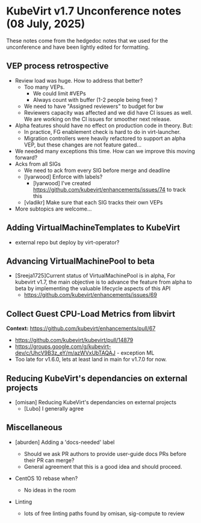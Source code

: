 # KubeVirt v1.7 Unconference notes (08 July, 2025)

These notes come from the hedgedoc notes that we used for the unconference and have been lightly edited for formatting.

## VEP process retrospective

- Review load was huge. How to address that better?
    - Too many VEPs.
        - We could limit #VEPs
        - Always count with buffer (1-2 people being free) ? 
    - We need to have "Assigned reviewers" to budget for bw
    - Reviewers capacity was affected and we did have CI issues as well. We are working on the CI issues for smoother next release.
- Alpha features should have no effect on production code in theory. But:
    - In practice, FG enablement check is hard to do in virt-launcher.
    - Migration controllers were heavily refactored to support an alpha VEP, but these changes are not feature gated...
- We needed many exceptions this time. How can we improve this moving forward?
- Acks from all SIGs
    - We need to ack from every SIG before merge and deadline
    - [lyarwood] Enforce with labels?
        - [lyarwood] I've created https://github.com/kubevirt/enhancements/issues/74 to track this
    - [vladikr] Make sure that each SIG tracks their own VEPs
- More subtopics are welcome...

## Adding VirtualMachineTemplates to KubeVirt

- external repo but deploy by virt-operator?

## Advancing VirtualMachinePool to beta

- [Sreeja1725]Current status of VirtualMachinePool is in alpha, For kubevirt v1.7, the main objective is to advance the feature from alpha to beta by implementing the valuable lifecycle aspects of this API
    - https://github.com/kubevirt/enhancements/issues/69


## Collect Guest CPU-Load Metrics from libvirt

**Context:** https://github.com/kubevirt/enhancements/pull/67

- https://github.com/kubevirt/kubevirt/pull/14879
- https://groups.google.com/g/kubevirt-dev/c/UhcV9B3z_eY/m/azWVxUbTAQAJ - exception ML
- Too late for v1.6.0, lets at least land in main for v1.7.0 for now.

## Reducing KubeVirt's dependancies on external projects

- [omisan] Reducing KubeVirt's dependancies on external projects
    - [Lubo] I generally agree

## Miscellaneous

- [aburden] Adding a 'docs-needed' label
    - Should we ask PR authors to provide user-guide docs PRs before their PR can merge?
    - General agreement that this is a good idea and should proceed. 

- CentOS 10 rebase when?
    - No ideas in the room

- Linting
    - lots of free linting paths found by omisan, sig-compute to review
